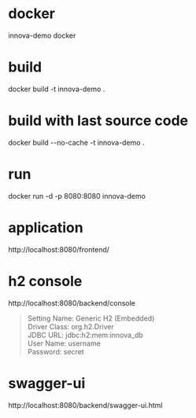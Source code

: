# docker
innova-demo docker

# build
docker build -t innova-demo .

# build with last source code
docker build --no-cache -t innova-demo .

# run
docker run -d -p 8080:8080 innova-demo

# application
http://localhost:8080/frontend/

# h2 console
http://localhost:8080/backend/console
>Setting Name: Generic H2 (Embedded)<br />
>Driver Class: org.h2.Driver<br />
>JDBC URL: jdbc:h2:mem:innova_db<br />
>User Name: username<br />
>Password: secret<br />

# swagger-ui
http://localhost:8080/backend/swagger-ui.html
